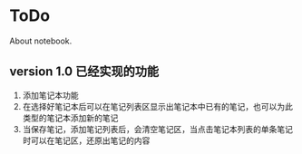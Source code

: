 # ToDo
About notebook.
## version 1.0  已经实现的功能
1. 添加笔记本功能
2. 在选择好笔记本后可以在笔记列表区显示出笔记本中已有的笔记，也可以为此类型的笔记本添加新的笔记
3. 当保存笔记，添加笔记列表后，会清空笔记区，当点击笔记本列表的单条笔记时可以在笔记区，还原出笔记的内容

